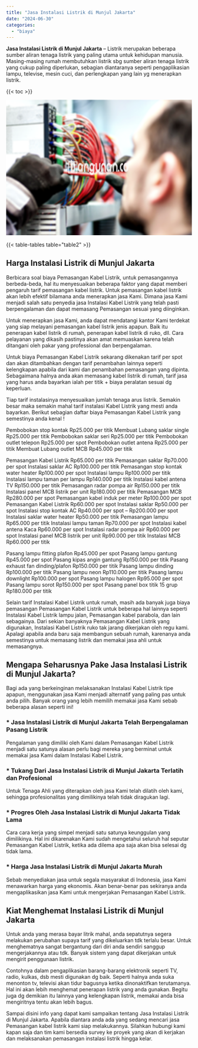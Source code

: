 ```yaml
---
title: "Jasa Instalasi Listrik di Munjul Jakarta"
date: "2024-06-30"
categories: 
  - "biaya"
---
```


**Jasa Instalasi Listrik di Munjul Jakarta** – Listrik merupakan beberapa sumber aliran tenaga listrik yang paling utama untuk kehidupan manusia. Masing-masing rumah membutuhkan listrik sbg sumber aliran tenaga listrik yang cukup paling diperlukan, sebagian diantaranya seperti pengaplikasian lampu, televise, mesin cuci, dan perlengkapan yang lain yg menerapkan listrik.

{{< toc >}}

![Jasa Instalasi Listrik di Munjul Jakarta](/images/instalasi-listrik-murah07.png)

{{< table-tables table="table2" >}}

## Harga Instalasi Listrik di Munjul Jakarta

Berbicara soal biaya Pemasangan Kabel Listrik, untuk pemasangannya berbeda-beda, hal itu menyesuaikan beberapa faktor yang dapat memberi pengaruh tarif pemasangan kabel listrik. Untuk pemasangan kabel listrik akan lebih efektif bilamana anda menerapkan jasa Kami. Dimana jasa Kami menjadi salah satu penyedia jasa Instalasi Kabel Listrik yang telah pasti berpengalaman dan dapat memasang Pemasangan sesuai yang diinginkan.

Untuk menerapkan jasa Kami, anda dapat mendatangi kantor Kami terdekat yang siap melayani pemasangan kabel listrik jenis apapun. Baik itu penerapan kabel listrik di rumah, penerapan kabel listrik di ruko, dll. Cara pelayanan yang dikasih pastinya akan amat memuaskan karena telah ditangani oleh pakar yang professional dan berpengalaman.

Untuk biaya Pemasangan Kabel Listrik sekarang dikenakan tarif per spot dan akan ditambahkan dengan tarif penambahan lainnya seperti kelengkapan apabila dari kami dan penambahan pemasangan yang dipinta. Sebagaimana halnya anda akan memasang kabel listrik di rumah, tarif jasa yang harus anda bayarkan ialah per titik + biaya peralatan sesuai dg keperluan.

Tiap tarif instalasinya menyesuaikan jumlah tenaga arus listrik. Semakin besar maka semakin mahal tarif instalasi Kabel Listrik yang mesti anda bayarkan. Berikut sebagian daftar biaya Pemasangan Kabel Listrik yang semestinya anda kenal !

Pembobokan stop kontak Rp25.000 per titik Membuat Lubang saklar single Rp25.000 per titik Pembobokan saklar seri Rp25.000 per titik Pembobokan outlet telepon Rp25.000 per spot Pembobokan outlet antena Rp25.000 per titik Membuat Lubang outlet MCB Rp45.000 per titik

Pemasangan Kabel Listrik Rp65.000 per titik Pemasangan saklar Rp70.000 per spot Instalasi saklar AC Rp100.000 per titik Pemasangan stop kontak water heater Rp100.000 per spot Instalasi lampu Rp100.000 per titik Instalasi lampu taman per lampu Rp140.000 per titik Instalasi kabel antena TV Rp150.000 per titik Pemasangan radar pompa air Rp150.000 per titik Instalasi panel MCB listrik per unit Rp180.000 per titik Pemasangan MCB Rp280.000 per spot Pemasangan kabel induk per meter Rp100.000 per spot Pemasangan Kabel Listrik Rp60.000 per spot Instalasi saklar Rp50.000 per spot Instalasi stop kontak AC Rp40.000 per spot – Rp200.000 per spot Instalasi saklar water heater Rp50.000 per titik Pemasangan lampu Rp65.000 per titik Instalasi lampu taman Rp70.000 per spot Instalasi kabel antena Kaca Rp60.000 per spot Instalasi radar pompa air Rp60.000 per spot Instalasi panel MCB listrik per unit Rp90.000 per titik Instalasi MCB Rp60.000 per titik

Pasang lampu fitting plafon Rp45.000 per spot Pasang lampu gantung Rp45.000 per spot Pasang kipas angin gantung Rp150.000 per titik Pasang exhaust fan dinding/plafon Rp150.000 per titik Pasang lampu dinding Rp100.000 per titik Pasang lampu neon Rp110.000 per titik Pasang lampu downlight Rp100.000 per spot Pasang lampu halogen Rp95.000 per spot Pasang lampu sorot Rp150.000 per spot Pasang panel box titik 15 grup Rp180.000 per titik

Selain tarif Instalasi Kabel Listrik untuk rumah, masih ada banyak juga biaya pemasangan Pemasangan Kabel Listrik untuk beberapa hal lainnya seperti Instalasi Kabel Listrik lampu jalan, Pemasangan kabel parabola, dan lain sebagainya. Dari sekian banyaknya Pemasangan Kabel Listrik yang digunakan, Instalasi Kabel Listrik ruko tak jarang dikerjakan oleh regu kami. Apalagi apabila anda baru saja membangun sebuah rumah, karenanya anda semestinya untuk memasang listrik dan memakai jasa ahli untuk memasangnya.

## Mengapa Seharusnya Pake Jasa Instalasi Listrik di Munjul Jakarta?

Bagi ada yang berkeinginan melaksanakan Instalasi Kabel Listrik tipe apapun, menggunakan jasa Kami menjadi alternatif yang paling pas untuk anda pilih. Banyak orang yang lebih memilih memakai jasa Kami sebab beberapa alasan seperti ini!

### \* Jasa Instalasi Listrik di Munjul Jakarta Telah Berpengalaman Pasang Listrik

Pengalaman yang dimiliki oleh Kami dalam Pemasangan Kabel Listrik menjadi satu satunya alasan perlu bagi mereka yang berminat untuk memakai jasa Kami dalam Instalasi Kabel Listrik.

### \* Tukang Dari Jasa Instalasi Listrik di Munjul Jakarta Terlatih dan Profesional

Untuk Tenaga Ahli yang diterapkan oleh jasa Kami telah dilatih oleh kami, sehingga profesionalitas yang dimilikinya telah tidak diragukan lagi.

### \* Progres Oleh Jasa Instalasi Listrik di Munjul Jakarta Tidak Lama

Cara cara kerja yang simpel menjadi satu satunya keunggulan yang dimilikinya. Hal ini dikarenakan Kami sudah mengetahui seluruh hal seputar Pemasangan Kabel Listrik, ketika ada dilema apa saja akan bisa selesai dg tidak lama.

### \* Harga Jasa Instalasi Listrik di Munjul Jakarta Murah

Sebab menyediakan jasa untuk segala masyarakat di Indonesia, jasa Kami menawarkan harga yang ekonomis. Akan benar-benar pas sekiranya anda mengaplikasikan jasa Kami untuk mengerjakan Pemasangan Kabel Listrik.

## Kiat Menghemat Instalasi Listrik di Munjul Jakarta


Untuk anda yang merasa bayar litrik mahal, anda sepatutnya segera melakukan perubahan supaya tarif yang dikeluarkan tdk terlalu besar. Untuk menghematnya sangat bergantung dari diri anda sendiri sanggup mengerjakannya atau tdk. Banyak sistem yang dapat dikerjakan untuk mengirit penggunaan listrik.

Contohnya dalam pengaplikasian barang-barang elektronik seperti TV, radio, kulkas, dsb mesti digunakan dg baik. Seperti halnya anda suka menonton tv, televisi akan tidur bagusnya ketika dinonaktifkan terutamanya. Hal ini akan lebih menghemat penerapan listrik yang anda gunakan. Begitu juga dg demikian itu lainnya yang kelengkapan listrik, memakai anda bisa mengiritnya tentu akan lebih bagus.

Sampai disini info yang dapat kami sampaikan tentang Jasa Instalasi Listrik di Munjul Jakarta. Apabila diantara anda ada yang sedang mencari jasa Pemasangan kabel listrik kami siap melakukannya. Silahkan hubungi kami kapan saja dan tim kami bersedia survey ke proyek yang akan di kerjakan dan melaksanakan pemasangan instalasi listrik hingga kelar.
